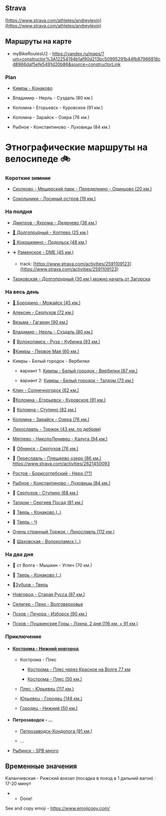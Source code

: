 ## Strava
[https://www.strava.com/athletes/andreylevin](https://www.strava.com/athletes/andreylevin)

## Маршруты на карте

 - myBikeRoutesU2  - https://yandex.ru/maps/?um=constructor%3A12254194b1af90d213bc50995291b44fb87966818cd8966daf5efe5491d20b86&source=constructorLink

### Plan

- [Кимры - Конаково](kimry-konakovo.md)

- Владимир - Нерль - Суздаль (80 км.)

- Коломна - Егорьевск - Куровское (91 км.)

- Коломна - Зарайск - Озера (76 км.)

- Рыбное - Константиново - Луховицы (84 км.)


# Этнографические маршруты на велосипеде 🚲

### Короткие зимние

- [Сколково - Мещерский парк - Переделкино - Одинцово (20 км.)](https://www.strava.com/routes/22625621)

- [Сокольники - Лосиный остров (19 км.)](https://www.strava.com/routes/22625704)


### На полдня

- [Дмитров - Яхрома - Деденево (36 км.)](https://www.strava.com/routes/15133399)

- [🗽 Долгопрудный - Коптево (25 км.)](https://www.strava.com/routes/18523786)

- [🦁 Кокошкиино - Подольск (48 км.)](https://www.strava.com/routes/16639737)

- ✈️ [Раменское - DME (45 км.)](https://www.strava.com/routes/16639672)
  
  - track: [https://www.strava.com/activities/2591109123](https://www.strava.com/activities/2591109123)

- [Тарковская - Долгопрудный (30 км.) можно начать от Загорска](https://www.strava.com/routes/18523928)


### На весь день

- [🍓 Бородино - Можайск (45 км.)](https://www.strava.com/routes/15133081)

- [Алексин - Серпухов (72 км.)](aleksin-tarusa-serpuhov.md)

- [Вязьма - Гагарин (90 км.)](https://www.strava.com/routes/16767454)

- [Владимир - Нерль - Суздаль (80 км.)](vladimir-nerl-suzdal.md)

- 🤟 [Волоколамск - Руза - Кубинка (93 км.)](volokolamsk-rusa-kubinka.md)

- 🤟[Кимры - Первое Мая (60 км.)](https://www.strava.com/routes/16638214)

- Кимры - Белый городок - Вербилки
  
  - вариант 1: [Кимры - Белый городок - Вербилки (87 км.)](https://www.strava.com/routes/16638108) 
  
  - вариант 2: [Кимры - Белый городок - Талдом (73 км.)](https://www.strava.com/routes/15132567)

- [Клин - Солнечногорск (62 км.)](https://www.strava.com/routes/15129680)

- 🤟[Коломна - Егорьевск - Куровское (91 км.)](kolomna-kurovskoe.md)

- 🙈 [Коломна - Ступино (82 км.)](kolomna-stupino.md)

- [Коломна - Зарайск - Озера (76 км.)](https://www.strava.com/routes/15132167)

- [Лихославль - Торжок (43 км. по дебрям)](https://www.strava.com/routes/15130089)

- [Мятлево - НиколоЛенивец - Калуга (94 км.)](mytlevo-nokolo-lenivets-kaluga.md)

- 🤟 [Обнинск - Серпухов (76 км.)](https://www.strava.com/routes/15163010)

- 🤟 [Переславль - Плещеево озеро (86 км.)](pereslavl-plesheevov-ozero.md) https://www.strava.com/activities/2621450093

- [Ростов - Борисоглебский - Неро (??) ](https://www.strava.com/routes/15129947)

- [Рыбное - Константиново - Луховицы (84 км.)](https://www.strava.com/routes/15198844) 

- 🐃 [Серпухов - Ступино (68 км.)](stupino-serpuhov.md)

- [Талдом - Сергиев Посад (81 км.)](https://www.strava.com/routes/16638140)

- 🤟 [Тверь - Конаково (..)]()

- 🤟 [Тверь - Ч ]()

- [Очень странный Торжок - Лихославль (112 км.)](torzhok-lihoslavl.md)

- 🤟 [Шаховская - Волоколамск (..)]()

### На два дня

- 🤟 ст Волга - Мышкин - Углич (70 км.)

- 🤟 [Тверь - Конаково (..)]()

- 🤟[Зубцов - Тверь ](tver-staritsa-zubtsov.md)

- [Новгород - Старая Русса (97 км.)](novgorod-straya-ryssa.md)

- [Селигер - Пено - Волговерховье](https://www.strava.com/routes/15130341)

- [Псков - Печора - Изборск (90 км.)](pskov-pechora-izborsk.md)

- [Псков - Пушкинские Горы - Локна. 2 дня (116 км. + 91 км.)](pskov-pushkinskiyegory-loknya.md)




### Приключение

- #### [Кострома - Нижний новгород](kostroma-nizhniy.md)
  
  - Кострома - Плес
    
    - [Кострома - Плес через Красное на Волге 77 км](https://www.strava.com/routes/17328744)
    
    - [Кострома - Плес (50 км.)](https://www.strava.com/routes/17328589)
  
  - [Плес - Юрьевец (117 км.)](https://www.strava.com/routes/17329026)
  
  - [Юрьевец - Городец (148 км.)](https://www.strava.com/routes/17329137)
  
  - [Городец - Нижний (50 км.)](https://www.strava.com/routes/17329153) 


- #### Петрозаводск - ...
  
  - [Петрозаводск-Кондопога (91 км.)](https://www.strava.com/routes/17409938)
  
  - ...

- [Рыбинск - SPB много]()


## Временные значения

Каланчевская - Рижский вокзал (посадка в поезд в 1 дальний вагон) : 17-20 минут

* - Done!

See and copy emoji - https://www.emojicopy.com/
